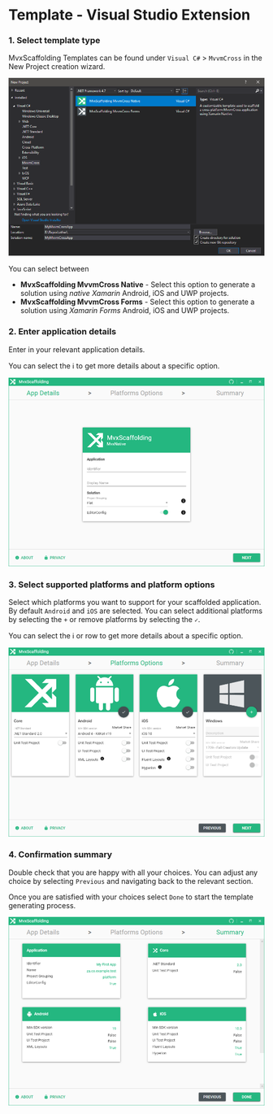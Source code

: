 ﻿# Template - Visual Studio Extension

### 1. Select template type

MvxScaffolding Templates can be found under `Visual C#` > `MvvmCross` in the New Project creation wizard.

![Windows Template Studio screenshot](../docs/resources/vs_template_selection.png)

You can select between

- __MvxScaffolding MvvmCross Native__ - Select this option to generate a solution using _native Xamarin_ Android, iOS and UWP projects.
- __MvxScaffolding MvvmCross Forms__ - Select this option to generate a solution using _Xamarin Forms_ Android, iOS and UWP projects.

### 2. Enter application details

Enter in your relevant application details. 

You can select the ℹ️ to get more details about a specific option.

![Windows Template Studio screenshot](../docs/resources/vs_template_native_app_details.png)

### 3. Select supported platforms and platform options

Select which platforms you want to support for your scaffolded application. By default `Android` and `iOS` are selected. You can select additional platforms by selecting the `+` or remove platforms by selecting the `✓`.

You can select the ℹ️ or row to get more details about a specific option.

![Windows Template Studio screenshot](../docs/resources/vs_template_native_platform_options.png)

### 4. Confirmation summary

Double check that you are happy with all your choices. You can adjust any choice by selecting `Previous` and navigating back to the relevant section.

Once you are satisfied with your choices select `Done` to start the template generating process.

![Windows Template Studio screenshot](../docs/resources/vs_template_native_summary.png)
